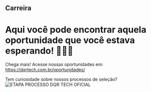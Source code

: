 ## Carreira
# Aqui você pode encontrar aquela oportunidade que você estava esperando! 🧡🖤🤍

Chega mais!
Acesse nossas oportunidades em: https://dqrtech.com.br/oportunidades/

Tem curiosidade sobre nossos processos de seleção?
![ETAPA PROCESSO DQR TECH OFICIAL](https://user-images.githubusercontent.com/106552429/219021245-45b76b95-5ce4-4826-bab6-ab994ebf6dcf.png)

